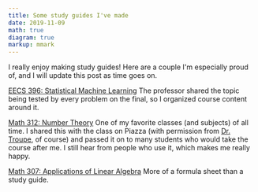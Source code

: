 ```yaml
---
title: Some study guides I've made
date: 2019-11-09
math: true
diagram: true
markup: mmark
---
```


I really enjoy making study guides! Here are a couple I'm especially proud of, and I will update this post as time goes on.

[EECS 396: Statistical Machine Learning](../../files/study_guides/sml.pdf)
The professor shared the topic being tested by every problem on the final, so I organized course content around it.

[Math 312: Number Theory](../../files/study_guides/math_312.pdf)
One of my favorite classes (and subjects) of all time. I shared this with the class on Piazza (with permission from [Dr. Troupe](http://www.cs.uleth.ca/~troupe/), of course) and passed it on to many students who would take the course after me. I still hear from people who use it, which makes me really happy.

[Math 307: Applications of Linear Algebra](../../files/study_guides/math_307.pdf)
More of a formula sheet than a study guide.
